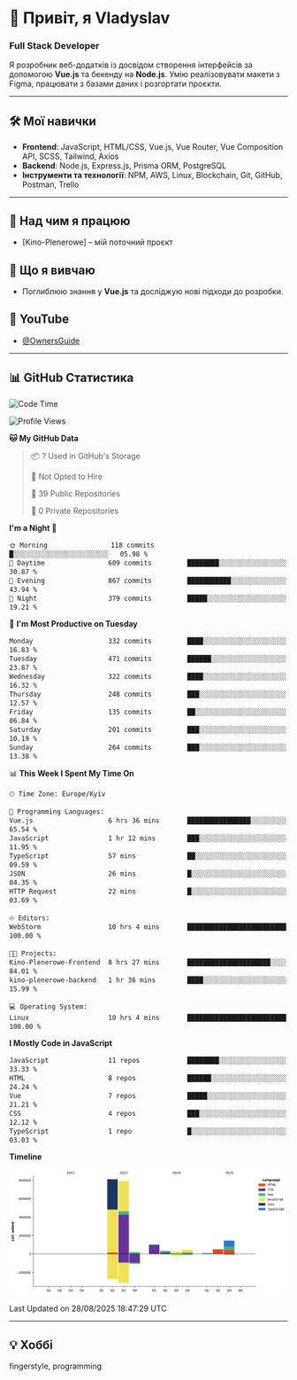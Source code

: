 # 👋 Привіт, я Vladyslav  
### Full Stack Developer  

Я розробник веб-додатків із досвідом створення інтерфейсів за допомогою **Vue.js** та бекенду на **Node.js**. Умію реалізовувати макети з Figma, працювати з базами даних і розгортати проєкти.

---

## 🛠 Мої навички  
- **Frontend**: JavaScript, HTML/CSS, Vue.js, Vue Router, Vue Composition API, SCSS, Tailwind, Axios  
- **Backend**: Node.js, Express.js, Prisma ORM, PostgreSQL  
- **Інструменти та технології**: NPM, AWS, Linux, Blockchain, Git, GitHub, Postman, Trello  

---

## 🔭 Над чим я працюю  
- [Kino-Plenerowe] – мій поточний проєкт

## 🌱 Що я вивчаю  
- Поглиблюю знання у **Vue.js** та досліджую нові підходи до розробки.

## 🎥 YouTube  
- [@OwnersGuide](https://www.youtube.com/@OwnersGuide-)
  
---

## 📊 GitHub Статистика  
<!--START_SECTION:waka-->
![Code Time](http://img.shields.io/badge/Code%20Time-78%20hrs%2053%20mins-blue)

![Profile Views](http://img.shields.io/badge/Profile%20Views-3-blue)

**🐱 My GitHub Data** 

> 📦 ? Used in GitHub's Storage 
 > 
> 🚫 Not Opted to Hire
 > 
> 📜 39 Public Repositories 
 > 
> 🔑 0 Private Repositories 
 > 
**I'm a Night 🦉** 

```text
🌞 Morning                118 commits         █░░░░░░░░░░░░░░░░░░░░░░░░   05.98 % 
🌆 Daytime                609 commits         ████████░░░░░░░░░░░░░░░░░   30.87 % 
🌃 Evening                867 commits         ███████████░░░░░░░░░░░░░░   43.94 % 
🌙 Night                  379 commits         █████░░░░░░░░░░░░░░░░░░░░   19.21 % 
```
📅 **I'm Most Productive on Tuesday** 

```text
Monday                   332 commits         ████░░░░░░░░░░░░░░░░░░░░░   16.83 % 
Tuesday                  471 commits         ██████░░░░░░░░░░░░░░░░░░░   23.87 % 
Wednesday                322 commits         ████░░░░░░░░░░░░░░░░░░░░░   16.32 % 
Thursday                 248 commits         ███░░░░░░░░░░░░░░░░░░░░░░   12.57 % 
Friday                   135 commits         ██░░░░░░░░░░░░░░░░░░░░░░░   06.84 % 
Saturday                 201 commits         ███░░░░░░░░░░░░░░░░░░░░░░   10.19 % 
Sunday                   264 commits         ███░░░░░░░░░░░░░░░░░░░░░░   13.38 % 
```


📊 **This Week I Spent My Time On** 

```text
🕑︎ Time Zone: Europe/Kyiv

💬 Programming Languages: 
Vue.js                   6 hrs 36 mins       ████████████████░░░░░░░░░   65.54 % 
JavaScript               1 hr 12 mins        ███░░░░░░░░░░░░░░░░░░░░░░   11.95 % 
TypeScript               57 mins             ██░░░░░░░░░░░░░░░░░░░░░░░   09.59 % 
JSON                     26 mins             █░░░░░░░░░░░░░░░░░░░░░░░░   04.35 % 
HTTP Request             22 mins             █░░░░░░░░░░░░░░░░░░░░░░░░   03.69 % 

🔥 Editors: 
WebStorm                 10 hrs 4 mins       █████████████████████████   100.00 % 

🐱‍💻 Projects: 
Kino-Plenerowe-Frontend  8 hrs 27 mins       █████████████████████░░░░   84.01 % 
kino-plenerowe-backend   1 hr 36 mins        ████░░░░░░░░░░░░░░░░░░░░░   15.99 % 

💻 Operating System: 
Linux                    10 hrs 4 mins       █████████████████████████   100.00 % 
```

**I Mostly Code in JavaScript** 

```text
JavaScript               11 repos            ████████░░░░░░░░░░░░░░░░░   33.33 % 
HTML                     8 repos             ██████░░░░░░░░░░░░░░░░░░░   24.24 % 
Vue                      7 repos             █████░░░░░░░░░░░░░░░░░░░░   21.21 % 
CSS                      4 repos             ███░░░░░░░░░░░░░░░░░░░░░░   12.12 % 
TypeScript               1 repo              █░░░░░░░░░░░░░░░░░░░░░░░░   03.03 % 
```



**Timeline**

![Lines of Code chart](https://raw.githubusercontent.com/owner6/owner6/main/assets/bar_graph.png)


 Last Updated on 28/08/2025 18:47:29 UTC
<!--END_SECTION:waka-->




---

## 💡 Хоббі  
fingerstyle, programming  
